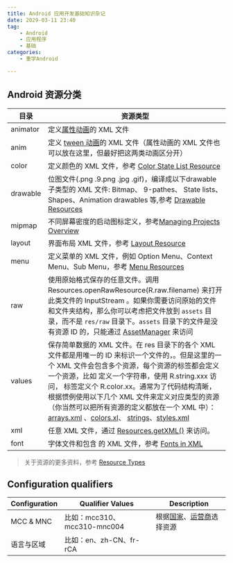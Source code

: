 ```yaml
---
title: Android 应用开发基础知识杂记
date: 2029-03-11 23:40
tag: 
    - Android
    - 应用程序
    - 基础
categories: 
    - 重学Android

---
```


## Android 资源分类
| 目录 | 资源类型 |
|------|----------|
| animator | 定义[属性动画](https://developer.android.com/guide/topics/graphics/prop-animation)的 XML 文件 |
| anim     | 定义 [tween 动画](https://developer.android.com/guide/topics/graphics/view-animation#tween-animation)的  XML 文件（属性动画的 XML 文件也可以放在这里，但最好把这两类动画区分开） |
| color    | 定义颜色的 XML 文件，参考 [Color State List Resource](https://developer.android.com/guide/topics/resources/color-list-resource)         |
| drawable | 位图文件(.png .9.png .jpg .gif)，编译成以下drawable 子类型的 XML 文件: Bitmap、 9-pathes、 State lists、Shapes、Animation drawables 等,参考  [Drawable Resources](https://developer.android.com/guide/topics/resources/drawable-resource)         |
|mipmap     | 不同屏幕密度的启动图标定义，参考[Managing Projects Overview](https://developer.android.com/tools/projects#mipmap) |
|layout     | 界面布局 XML 文件，参考 [Layout Resource](https://developer.android.com/guide/topics/resources/layout-resource) |
|menu       | 定义菜单的 XML 文件，例如 Option Menu、Context Menu、Sub Menu，参考 [Menu Resources](https://developer.android.com/guide/topics/resources/menu-resource) |
|raw        | 使用原始格式保存的任意文件。调用 Resources.openRawResource(R.raw.filename) 来打开此类文件的 InputStream 。如果你需要访问原始的文件和文件夹结构，那么你可以考虑把文件放到 `assets` 目录，而不是 `res/raw` 目录下。`assets` 目录下的文件是没有资源 ID 的，只能通过 [AssetManager](https://developer.android.com/reference/android/content/res/AssetManager) 来访问 |
| values    | 保存简单数据的 XML 文件。在 res 目录下的各个 XML 文件都是用唯一的 ID 来标识一个文件的，。但是这里的一个 XML 文件会包含多个资源，每个资源的标签都会定义一个资源，比如 <string> 定义一个字符串，使用 R.string.xxx 访问，<color> 标签定义个 R.color.xx。通常为了代码结构清晰，根据惯例使用以下几个 XML 文件来定义对应类型的资源（你当然可以把所有资源的定义都放在一个 XML 中）： [arrays.xml](https://developer.android.com/guide/topics/resources/more-resources#TypedArray) 、[colors.xl](https://developer.android.com/guide/topics/resources/more-resources#Color)、 [strings](https://developer.android.com/guide/topics/resources/more-resources#Dimension)、[styles.xml](https://developer.android.com/guide/topics/resources/style-resource) |
|xml        | 任意 XML 文件，通过 [Resources.getXML()](https://developer.android.com/reference/android/content/res/Resources#getXml(int)) 来访问。 |
| font      | 字体文件和包含 <font-family> 的 XML 文件，参考 [Fonts in XML](https://developer.android.com/preview/features/fonts-in-xml)|

> 关于资源的更多资料，参考 [Resource Types](https://developer.android.com/guide/topics/resources/available-resources)

## Configuration qualifiers
|Configuration      |Qualifier Values       | Description      |
|---------------|----------|----------|
|MCC & MNC      |比如：mcc310、mcc310-mnc004  | 根据[国家](https://developer.android.com/reference/android/content/res/Configuration#mcc)、[运营商](https://developer.android.com/reference/android/content/res/Configuration#mnc)选择资源 |
|语言与区域     |比如：en、zh-CN、fr-rCA     ||